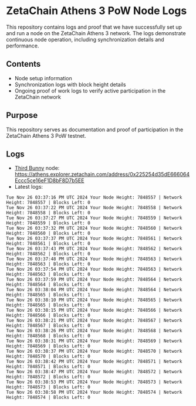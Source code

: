 # ZetaChain Athens 3 PoW Node Logs
This repository contains logs and proof that we have successfully set up and run a node on the ZetaChain Athens 3 network. The logs demonstrate continuous node operation, including synchronization details and performance.

## Contents
- Node setup information
- Synchronization logs with block height details
- Ongoing proof of work logs to verify active participation in the ZetaChain network

## Purpose
This repository serves as documentation and proof of participation in the ZetaChain Athens 3 PoW testnet.

## Logs

- [Third Bunny](https://thirdbunny.xyz/) node: https://athens.explorer.zetachain.com/address/0x225254d35dE666064Eccc5ce16eF1D8bF8D7b5EE
- Latest logs:
```
Tue Nov 26 03:37:16 PM UTC 2024 Your Node Height: 7848557 | Network Height: 7848557 | Blocks Left: 0
Tue Nov 26 03:37:22 PM UTC 2024 Your Node Height: 7848558 | Network Height: 7848558 | Blocks Left: 0
Tue Nov 26 03:37:27 PM UTC 2024 Your Node Height: 7848559 | Network Height: 7848559 | Blocks Left: 0
Tue Nov 26 03:37:32 PM UTC 2024 Your Node Height: 7848560 | Network Height: 7848560 | Blocks Left: 0
Tue Nov 26 03:37:37 PM UTC 2024 Your Node Height: 7848561 | Network Height: 7848561 | Blocks Left: 0
Tue Nov 26 03:37:43 PM UTC 2024 Your Node Height: 7848562 | Network Height: 7848562 | Blocks Left: 0
Tue Nov 26 03:37:48 PM UTC 2024 Your Node Height: 7848563 | Network Height: 7848563 | Blocks Left: 0
Tue Nov 26 03:37:54 PM UTC 2024 Your Node Height: 7848563 | Network Height: 7848563 | Blocks Left: 0
Tue Nov 26 03:37:59 PM UTC 2024 Your Node Height: 7848564 | Network Height: 7848564 | Blocks Left: 0
Tue Nov 26 03:38:04 PM UTC 2024 Your Node Height: 7848564 | Network Height: 7848565 | Blocks Left: 1
Tue Nov 26 03:38:10 PM UTC 2024 Your Node Height: 7848565 | Network Height: 7848565 | Blocks Left: 0
Tue Nov 26 03:38:15 PM UTC 2024 Your Node Height: 7848566 | Network Height: 7848566 | Blocks Left: 0
Tue Nov 26 03:38:21 PM UTC 2024 Your Node Height: 7848567 | Network Height: 7848567 | Blocks Left: 0
Tue Nov 26 03:38:26 PM UTC 2024 Your Node Height: 7848568 | Network Height: 7848568 | Blocks Left: 0
Tue Nov 26 03:38:31 PM UTC 2024 Your Node Height: 7848569 | Network Height: 7848569 | Blocks Left: 0
Tue Nov 26 03:38:37 PM UTC 2024 Your Node Height: 7848570 | Network Height: 7848570 | Blocks Left: 0
Tue Nov 26 03:38:42 PM UTC 2024 Your Node Height: 7848571 | Network Height: 7848571 | Blocks Left: 0
Tue Nov 26 03:38:47 PM UTC 2024 Your Node Height: 7848572 | Network Height: 7848572 | Blocks Left: 0
Tue Nov 26 03:38:53 PM UTC 2024 Your Node Height: 7848573 | Network Height: 7848573 | Blocks Left: 0
Tue Nov 26 03:38:58 PM UTC 2024 Your Node Height: 7848574 | Network Height: 7848574 | Blocks Left: 0
```
